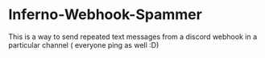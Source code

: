 # Inferno-Webhook-Spammer
This is a way to send repeated text messages from a discord webhook in a particular channel ( everyone ping as well :D) 

